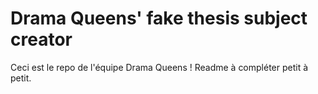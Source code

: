 # Drama Queens' fake thesis subject creator

Ceci est le repo de l'équipe Drama Queens ! Readme à compléter petit à petit.
